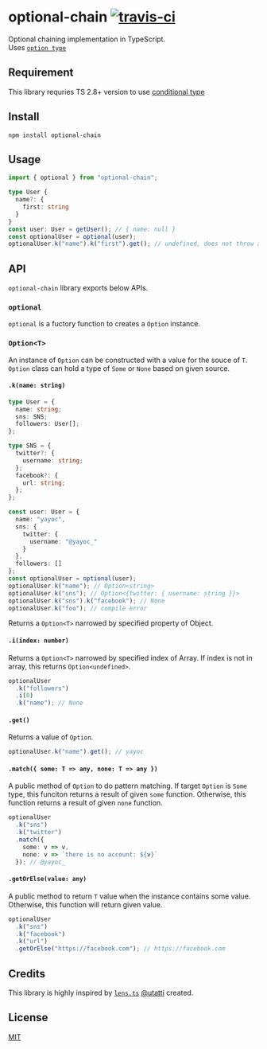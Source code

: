 # optional-chain [![travis-ci](https://travis-ci.org/yayoc/optional-chain.svg?branch=master)](https://travis-ci.org/yayoc/optional-chain)

Optional chaining implementation in TypeScript.  
Uses [`option type`](https://en.wikipedia.org/wiki/Option_type)

## Requirement

This library requries TS 2.8+ version to use [conditional type](https://www.typescriptlang.org/docs/handbook/release-notes/typescript-2-8.html)

## Install

```shell
npm install optional-chain
```

## Usage

```typescript
import { optional } from "optional-chain";

type User {
  name?: {
    first: string
  }
}
const user: User = getUser(); // { name: null }
const optionalUser = optional(user);
optionalUser.k("name").k("first").get(); // undefined, does not throw an exception.
```

## API

`optional-chain` library exports below APIs.

### `optional`

`optional` is a fuctory function to creates a `Option` instance.

### `Option<T>`

An instance of `Option` can be constructed with a value for the souce of `T`. `Option` class can hold a type of `Some` or `None` based on given source.

#### `.k(name: string)`

```typescript
type User = {
  name: string;
  sns: SNS;
  followers: User[];
};

type SNS = {
  twitter?: {
    username: string;
  };
  facebook?: {
    url: string;
  };
};

const user: User = {
  name: "yayoc",
  sns: {
    twitter: {
      username: "@yayoc_"
    }
  },
  followers: []
};
const optionalUser = optional(user);
optionalUser.k("name"); // Option<string>
optionalUser.k("sns"); // Option<{twitter: { username: string }}>
optionalUser.k("sns").k("facebook"); // None
optionalUser.k("foo"); // compile error
```

Returns a `Option<T>` narrowed by specified property of Object.

#### `.i(index: number)`

Returns a `Option<T>` narrowed by specified index of Array. If index is not in array, this returns `Option<undefined>`.

```typescript
optionalUser
  .k("followers")
  .i(0)
  .k("name"); // None
```

#### `.get()`

Returns a value of `Option`.

```typescript
optionalUser.k("name").get(); // yayoc
```

#### `.match({ some: T => any, none: T => any })`

A public method of `Option` to do pattern matching.
If target `Option` is `Some` type, this funciton returns a result of given `some` function. Otherwise, this function returns a result of given `none` function.

```typescript
optionalUser
  .k("sns")
  .k("twitter")
  .match({
    some: v => v,
    none: v => `there is no account: ${v}`
  }); // @yayoc_
```

#### `.getOrElse(value: any)`

A public method to return `T` value when the instance contains some value. Otherwise, this function will return given value.

```typescript
optionalUser
  .k("sns")
  .k("facebook")
  .k("url")
  .getOrElse("https://facebook.com"); // https://facebook.com
```

## Credits

This library is highly inspired by [`lens.ts`](https://github.com/utatti/lens.ts) [@utatti](https://github.com/utatti/) created.

## License

[MIT](LICENSE)
